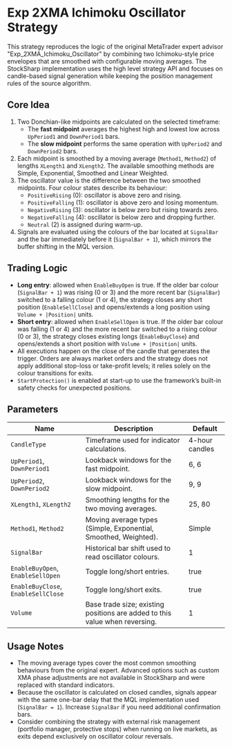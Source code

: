 # Exp 2XMA Ichimoku Oscillator Strategy

This strategy reproduces the logic of the original MetaTrader expert advisor "Exp_2XMA_Ichimoku_Oscillator" by combining two Ichimoku-style price envelopes that are smoothed with configurable moving averages. The StockSharp implementation uses the high level strategy API and focuses on candle-based signal generation while keeping the position management rules of the source algorithm.

## Core Idea

1. Two Donchian-like midpoints are calculated on the selected timeframe:
   - The **fast midpoint** averages the highest high and lowest low across `UpPeriod1` and `DownPeriod1` bars.
   - The **slow midpoint** performs the same operation with `UpPeriod2` and `DownPeriod2` bars.
2. Each midpoint is smoothed by a moving average (`Method1`, `Method2`) of lengths `XLength1` and `XLength2`. The available smoothing methods are Simple, Exponential, Smoothed and Linear Weighted.
3. The oscillator value is the difference between the two smoothed midpoints. Four colour states describe its behaviour:
   - `PositiveRising` (0): oscillator is above zero and rising.
   - `PositiveFalling` (1): oscillator is above zero and losing momentum.
   - `NegativeRising` (3): oscillator is below zero but rising towards zero.
   - `NegativeFalling` (4): oscillator is below zero and dropping further.
   - `Neutral` (2) is assigned during warm-up.
4. Signals are evaluated using the colours of the bar located at `SignalBar` and the bar immediately before it (`SignalBar + 1`), which mirrors the buffer shifting in the MQL version.

## Trading Logic

- **Long entry**: allowed when `EnableBuyOpen` is true. If the older bar colour (`SignalBar + 1`) was rising (0 or 3) and the more recent bar (`SignalBar`) switched to a falling colour (1 or 4), the strategy closes any short position (`EnableSellClose`) and opens/extends a long position using `Volume + |Position|` units.
- **Short entry**: allowed when `EnableSellOpen` is true. If the older bar colour was falling (1 or 4) and the more recent bar switched to a rising colour (0 or 3), the strategy closes existing longs (`EnableBuyClose`) and opens/extends a short position with `Volume + |Position|` units.
- All executions happen on the close of the candle that generates the trigger. Orders are always market orders and the strategy does not apply additional stop-loss or take-profit levels; it relies solely on the colour transitions for exits.
- `StartProtection()` is enabled at start-up to use the framework’s built-in safety checks for unexpected positions.

## Parameters

| Name | Description | Default |
| ---- | ----------- | ------- |
| `CandleType` | Timeframe used for indicator calculations. | 4-hour candles |
| `UpPeriod1`, `DownPeriod1` | Lookback windows for the fast midpoint. | 6, 6 |
| `UpPeriod2`, `DownPeriod2` | Lookback windows for the slow midpoint. | 9, 9 |
| `XLength1`, `XLength2` | Smoothing lengths for the two moving averages. | 25, 80 |
| `Method1`, `Method2` | Moving average types (Simple, Exponential, Smoothed, Weighted). | Simple |
| `SignalBar` | Historical bar shift used to read oscillator colours. | 1 |
| `EnableBuyOpen`, `EnableSellOpen` | Toggle long/short entries. | true |
| `EnableBuyClose`, `EnableSellClose` | Toggle long/short exits. | true |
| `Volume` | Base trade size; existing positions are added to this value when reversing. | 1 |

## Usage Notes

- The moving average types cover the most common smoothing behaviours from the original expert. Advanced options such as custom XMA phase adjustments are not available in StockSharp and were replaced with standard indicators.
- Because the oscillator is calculated on closed candles, signals appear with the same one-bar delay that the MQL implementation used (`SignalBar = 1`). Increase `SignalBar` if you need additional confirmation bars.
- Consider combining the strategy with external risk management (portfolio manager, protective stops) when running on live markets, as exits depend exclusively on oscillator colour reversals.
